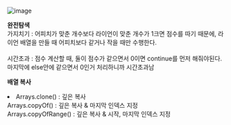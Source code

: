 ![image](https://user-images.githubusercontent.com/33195517/189420844-5600ecdd-cc61-4afd-a5a8-c8e985f27981.png)

**완전탐색**</br>
가지치기 : 어피치가 맞춘 개수보다 라이언이 맞춘 개수가 1크면 점수를 따기 때문에, 라이언 배열을 만들 때 어피치보다 같거나 작을 때만 수행한다.</br></br>
시간초과 : 점수 계산할 때, 둘이 점수가 같으면서 0이면 continue를 먼저 해줘야된다. 마지막에 else안에 같으면서 0인거 처리하니까 시간초과남</br>

**배열 복사**</br>
<li>
Arrays.clone() : 깊은 복사<br>
Arrays.copyOf() : 깊은 복사 & 마지막 인덱스 지정<br>
Arrays.copyOfRange() : 깊은 복사 & 시작, 마지막 인덱스 지정
</li>
